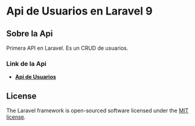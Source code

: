 # Api de Usuarios en Laravel 9

## Sobre la Api

Primera API en Laravel. Es un CRUD de usuarios.

### Link de la Api

- **[Api de Usuarios](https://vehikl.com/)**


## License

The Laravel framework is open-sourced software licensed under the [MIT license](https://opensource.org/licenses/MIT).
